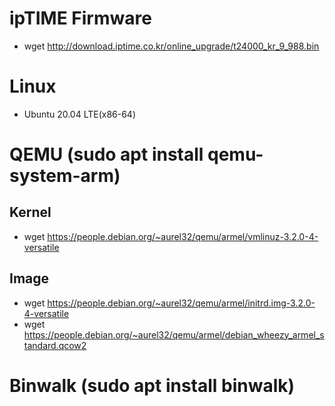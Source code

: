 # ipTIME Firmware
* wget http://download.iptime.co.kr/online_upgrade/t24000_kr_9_988.bin

# Linux
* Ubuntu 20.04 LTE(x86-64)

# QEMU (sudo apt install qemu-system-arm)
## Kernel
- wget https://people.debian.org/~aurel32/qemu/armel/vmlinuz-3.2.0-4-versatile
## Image
- wget https://people.debian.org/~aurel32/qemu/armel/initrd.img-3.2.0-4-versatile
- wget https://people.debian.org/~aurel32/qemu/armel/debian_wheezy_armel_standard.qcow2

# Binwalk (sudo apt install binwalk)
